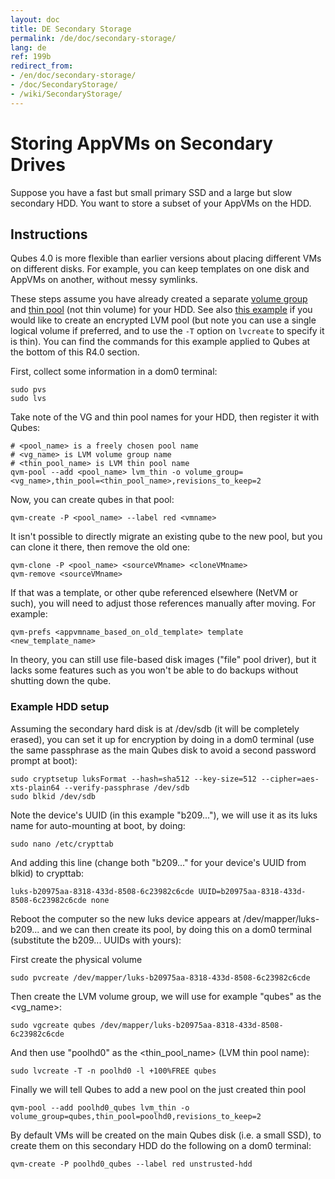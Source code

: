 ```yaml
---
layout: doc
title: DE Secondary Storage
permalink: /de/doc/secondary-storage/
lang: de
ref: 199b
redirect_from:
- /en/doc/secondary-storage/
- /doc/SecondaryStorage/
- /wiki/SecondaryStorage/
---
```


Storing AppVMs on Secondary Drives
==================================

Suppose you have a fast but small primary SSD and a large but slow secondary HDD.
You want to store a subset of your AppVMs on the HDD.

## Instructions ##

Qubes 4.0 is more flexible than earlier versions about placing different VMs on different disks. 
For example, you can keep templates on one disk and AppVMs on another, without messy symlinks.

These steps assume you have already created a separate [volume group](https://access.redhat.com/documentation/en-us/red_hat_enterprise_linux/6/html/logical_volume_manager_administration/vg_admin#VG_create) and [thin pool](https://access.redhat.com/documentation/en-us/red_hat_enterprise_linux/6/html/logical_volume_manager_administration/thinly_provisioned_volume_creation) (not thin volume) for your HDD.
See also [this example](https://www.linux.com/blog/how-full-encrypt-your-linux-system-lvm-luks) if you would like to create an encrypted LVM pool (but note you can use a single logical volume if preferred, and to use the `-T` option on `lvcreate` to specify it is thin). You can find the commands for this example applied to Qubes at the bottom of this R4.0 section.

First, collect some information in a dom0 terminal:

    sudo pvs
    sudo lvs

Take note of the VG and thin pool names for your HDD, then register it with Qubes:

    # <pool_name> is a freely chosen pool name
    # <vg_name> is LVM volume group name
    # <thin_pool_name> is LVM thin pool name
    qvm-pool --add <pool_name> lvm_thin -o volume_group=<vg_name>,thin_pool=<thin_pool_name>,revisions_to_keep=2
    
Now, you can create qubes in that pool:

    qvm-create -P <pool_name> --label red <vmname>

It isn't possible to directly migrate an existing qube to the new pool, but you can clone it there, then remove the old one:

    qvm-clone -P <pool_name> <sourceVMname> <cloneVMname>
    qvm-remove <sourceVMname>

If that was a template, or other qube referenced elsewhere (NetVM or such), you will need to adjust those references manually after moving.
For example:

    qvm-prefs <appvmname_based_on_old_template> template <new_template_name>

In theory, you can still use file-based disk images ("file" pool driver), but it lacks some features such as you won't be able to do backups without shutting down the qube.

### Example HDD setup ###

Assuming the secondary hard disk is at /dev/sdb (it will be completely erased), you can set it up for encryption by doing in a dom0 terminal (use the same passphrase as the main Qubes disk to avoid a second password prompt at boot):

    sudo cryptsetup luksFormat --hash=sha512 --key-size=512 --cipher=aes-xts-plain64 --verify-passphrase /dev/sdb
    sudo blkid /dev/sdb
    
Note the device's UUID (in this example "b209..."), we will use it as its luks name for auto-mounting at boot, by doing:

    sudo nano /etc/crypttab

And adding this line (change both "b209..." for your device's UUID from blkid) to crypttab:

    luks-b20975aa-8318-433d-8508-6c23982c6cde UUID=b20975aa-8318-433d-8508-6c23982c6cde none

Reboot the computer so the new luks device appears at /dev/mapper/luks-b209... and we can then create its pool, by doing this on a dom0 terminal (substitute the b209... UUIDs with yours):

First create the physical volume

    sudo pvcreate /dev/mapper/luks-b20975aa-8318-433d-8508-6c23982c6cde 
    
Then create the LVM volume group, we will use for example "qubes" as the <vg_name>:

    sudo vgcreate qubes /dev/mapper/luks-b20975aa-8318-433d-8508-6c23982c6cde 

And then use "poolhd0" as the <thin_pool_name> (LVM thin pool name):

    sudo lvcreate -T -n poolhd0 -l +100%FREE qubes
   
Finally we will tell Qubes to add a new pool on the just created thin pool

    qvm-pool --add poolhd0_qubes lvm_thin -o volume_group=qubes,thin_pool=poolhd0,revisions_to_keep=2

By default VMs will be created on the main Qubes disk (i.e. a small SSD), to create them on this secondary HDD do the following on a dom0 terminal:

    qvm-create -P poolhd0_qubes --label red unstrusted-hdd


[Qubes Backup]: /doc/BackupRestore/
[TemplateVM]: /doc/Templates/


